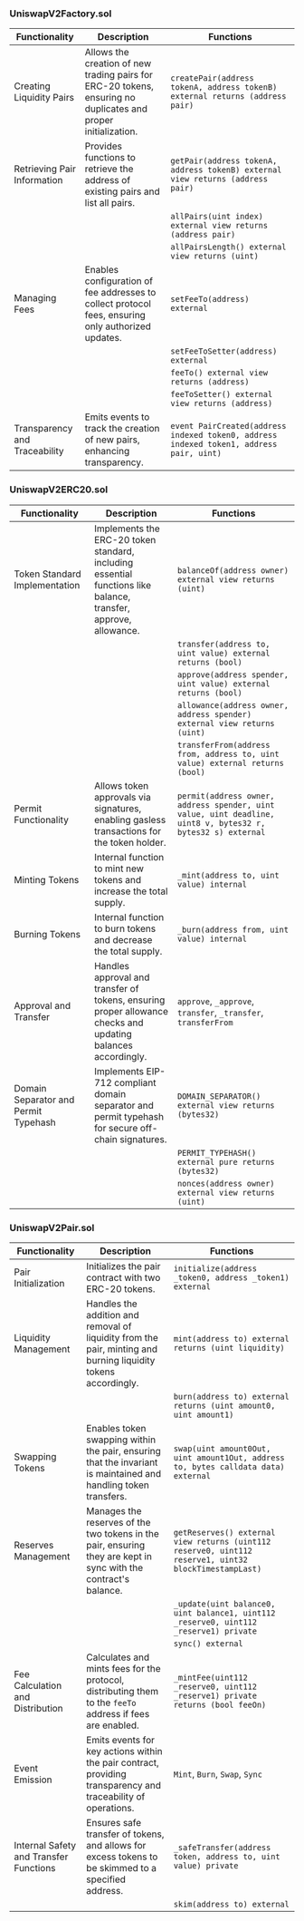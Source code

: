 

### UniswapV2Factory.sol

| Functionality              | Description                                                                                           | Functions                                                                                                 |
|----------------------------|-------------------------------------------------------------------------------------------------------|-----------------------------------------------------------------------------------------------------------|
| Creating Liquidity Pairs   | Allows the creation of new trading pairs for ERC-20 tokens, ensuring no duplicates and proper initialization. | `createPair(address tokenA, address tokenB) external returns (address pair)`                              |
| Retrieving Pair Information| Provides functions to retrieve the address of existing pairs and list all pairs.                      | `getPair(address tokenA, address tokenB) external view returns (address pair)`                            |
|                            |                                                                                                       | `allPairs(uint index) external view returns (address pair)`                                               |
|                            |                                                                                                       | `allPairsLength() external view returns (uint)`                                                           |
| Managing Fees              | Enables configuration of fee addresses to collect protocol fees, ensuring only authorized updates.    | `setFeeTo(address) external`                                                                              |
|                            |                                                                                                       | `setFeeToSetter(address) external`                                                                        |
|                            |                                                                                                       | `feeTo() external view returns (address)`                                                                 |
|                            |                                                                                                       | `feeToSetter() external view returns (address)`                                                           |
| Transparency and Traceability| Emits events to track the creation of new pairs, enhancing transparency.                             | `event PairCreated(address indexed token0, address indexed token1, address pair, uint)`                   |

### UniswapV2ERC20.sol

| Functionality              | Description                                                                                           | Functions                                                                                                 |
|----------------------------|-------------------------------------------------------------------------------------------------------|-----------------------------------------------------------------------------------------------------------|
| Token Standard Implementation| Implements the ERC-20 token standard, including essential functions like balance, transfer, approve, allowance. | `balanceOf(address owner) external view returns (uint)`                                                   |
|                            |                                                                                                       | `transfer(address to, uint value) external returns (bool)`                                                |
|                            |                                                                                                       | `approve(address spender, uint value) external returns (bool)`                                            |
|                            |                                                                                                       | `allowance(address owner, address spender) external view returns (uint)`                                  |
|                            |                                                                                                       | `transferFrom(address from, address to, uint value) external returns (bool)`                               |
| Permit Functionality       | Allows token approvals via signatures, enabling gasless transactions for the token holder.            | `permit(address owner, address spender, uint value, uint deadline, uint8 v, bytes32 r, bytes32 s) external`|
| Minting Tokens             | Internal function to mint new tokens and increase the total supply.                                   | `_mint(address to, uint value) internal`                                                                  |
| Burning Tokens             | Internal function to burn tokens and decrease the total supply.                                       | `_burn(address from, uint value) internal`                                                                |
| Approval and Transfer      | Handles approval and transfer of tokens, ensuring proper allowance checks and updating balances accordingly. | `approve`, `_approve`, `transfer`, `_transfer`, `transferFrom`                                            |
| Domain Separator and Permit Typehash | Implements EIP-712 compliant domain separator and permit typehash for secure off-chain signatures. | `DOMAIN_SEPARATOR() external view returns (bytes32)`                                                      |
|                            |                                                                                                       | `PERMIT_TYPEHASH() external pure returns (bytes32)`                                                       |
|                            |                                                                                                       | `nonces(address owner) external view returns (uint)`                                                      |

### UniswapV2Pair.sol

| Functionality              | Description                                                                                           | Functions                                                                                                 |
|----------------------------|-------------------------------------------------------------------------------------------------------|-----------------------------------------------------------------------------------------------------------|
| Pair Initialization        | Initializes the pair contract with two ERC-20 tokens.                                                 | `initialize(address _token0, address _token1) external`                                                   |
| Liquidity Management       | Handles the addition and removal of liquidity from the pair, minting and burning liquidity tokens accordingly. | `mint(address to) external returns (uint liquidity)`                                                      |
|                            |                                                                                                       | `burn(address to) external returns (uint amount0, uint amount1)`                                          |
| Swapping Tokens            | Enables token swapping within the pair, ensuring that the invariant is maintained and handling token transfers. | `swap(uint amount0Out, uint amount1Out, address to, bytes calldata data) external`                        |
| Reserves Management        | Manages the reserves of the two tokens in the pair, ensuring they are kept in sync with the contract's balance. | `getReserves() external view returns (uint112 reserve0, uint112 reserve1, uint32 blockTimestampLast)`     |
|                            |                                                                                                       | `_update(uint balance0, uint balance1, uint112 _reserve0, uint112 _reserve1) private`                     |
|                            |                                                                                                       | `sync() external`                                                                                         |
| Fee Calculation and Distribution | Calculates and mints fees for the protocol, distributing them to the `feeTo` address if fees are enabled. | `_mintFee(uint112 _reserve0, uint112 _reserve1) private returns (bool feeOn)`                             |
| Event Emission             | Emits events for key actions within the pair contract, providing transparency and traceability of operations. | `Mint`, `Burn`, `Swap`, `Sync`                                                                            |
| Internal Safety and Transfer Functions | Ensures safe transfer of tokens, and allows for excess tokens to be skimmed to a specified address. | `_safeTransfer(address token, address to, uint value) private`                                            |
|                            |                                                                                                       | `skim(address to) external`                                                                               |

